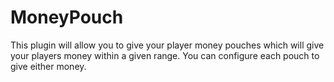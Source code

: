 # MoneyPouch
This plugin will allow you to give your player money pouches which will give your players money within a given range. You can configure each pouch to give either money.
